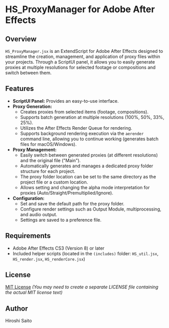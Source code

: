 # HS_ProxyManager for Adobe After Effects

## Overview

`HS_ProxyManager.jsx` is an ExtendScript for Adobe After Effects designed to streamline the creation, management, and application of proxy files within your projects.
Through a ScriptUI panel, it allows you to easily generate proxies at multiple resolutions for selected footage or compositions and switch between them.

## Features

* **ScriptUI Panel:** Provides an easy-to-use interface.
* **Proxy Generation:**
    * Creates proxies from selected items (footage, compositions).
    * Supports batch generation at multiple resolutions (100%, 50%, 33%, 25%).
    * Utilizes the After Effects Render Queue for rendering.
    * Supports background rendering execution via the `aerender` command line, allowing you to continue working (generates batch files for macOS/Windows).
* **Proxy Management:**
    * Easily switch between generated proxies (at different resolutions) and the original file ("Main").
    * Automatically generates and manages a dedicated proxy folder structure for each project.
    * The proxy folder location can be set to the same directory as the project file or a custom location.
    * Allows setting and changing the alpha mode interpretation for proxies (Auto/Straight/Premultiplied/Ignore).
* **Configuration:**
    * Set and save the default path for the proxy folder.
    * Configure render settings such as Output Module, multiprocessing, and audio output.
    * Settings are saved to a preference file.

## Requirements

* Adobe After Effects CS3 (Version 8) or later
* Included helper scripts (located in the `(includes)` folder: `HS_util.jsx`, `HS_render.jsx`, `HS_renderCore.jsx`)

## License

[MIT License](LICENSE)
*(You may need to create a separate LICENSE file containing the actual MIT license text)*

## Author

Hiroshi Saito
